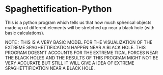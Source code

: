 # Spaghettification-Python
This is a python program which tells us that how much spherical objects made up of different elements will be stretched up near a black hole (with basic calculations).


NOTE : THIS IS A VERY BASIC MODEL FOR THE VISUALIZATION OF THE EXTREME SPAGHETTIFICATION HAPPEN NEAR A BLACK HOLE. THIS PROGRAM DOESN'T ACCOUNTS FOR THE EXTREME TIDAL FORCES NEAR THE BLACK HOLES AND THE RESULTS OF THIS PROGRAM MIGHT NOT BE VERY ACCURATE BUT STILL IT WILL GIVE A IDEA OF EXTREME SPAGHETTIFICATION NEAR A BLACK HOLE.
